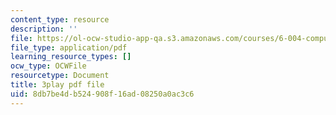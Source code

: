 ```yaml
---
content_type: resource
description: ''
file: https://ol-ocw-studio-app-qa.s3.amazonaws.com/courses/6-004-computation-structures-spring-2017/8db7be4db524908f16ad08250a0ac3c6_RFu2N_6lkmw.pdf
file_type: application/pdf
learning_resource_types: []
ocw_type: OCWFile
resourcetype: Document
title: 3play pdf file
uid: 8db7be4d-b524-908f-16ad-08250a0ac3c6
---
```

